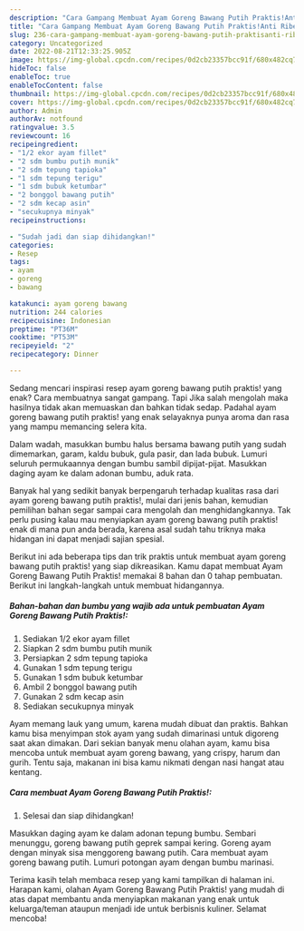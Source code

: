 ```yaml
---
description: "Cara Gampang Membuat Ayam Goreng Bawang Putih Praktis!Anti Ribet, Bikin Ngiler"
title: "Cara Gampang Membuat Ayam Goreng Bawang Putih Praktis!Anti Ribet, Bikin Ngiler"
slug: 236-cara-gampang-membuat-ayam-goreng-bawang-putih-praktisanti-ribet-bikin-ngiler
category: Uncategorized
date: 2022-08-21T12:33:25.905Z
image: https://img-global.cpcdn.com/recipes/0d2cb23357bcc91f/680x482cq70/ayam-goreng-bawang-putih-praktis-foto-resep-utama.jpg
hideToc: false
enableToc: true
enableTocContent: false
thumbnail: https://img-global.cpcdn.com/recipes/0d2cb23357bcc91f/680x482cq70/ayam-goreng-bawang-putih-praktis-foto-resep-utama.jpg
cover: https://img-global.cpcdn.com/recipes/0d2cb23357bcc91f/680x482cq70/ayam-goreng-bawang-putih-praktis-foto-resep-utama.jpg
author: Admin
authorAv: notfound
ratingvalue: 3.5
reviewcount: 16
recipeingredient:
- "1/2 ekor ayam fillet"
- "2 sdm bumbu putih munik"
- "2 sdm tepung tapioka"
- "1 sdm tepung terigu"
- "1 sdm bubuk ketumbar"
- "2 bonggol bawang putih"
- "2 sdm kecap asin"
- "secukupnya minyak"
recipeinstructions:

- "Sudah jadi dan siap dihidangkan!"
categories:
- Resep
tags:
- ayam
- goreng
- bawang

katakunci: ayam goreng bawang 
nutrition: 244 calories
recipecuisine: Indonesian
preptime: "PT36M"
cooktime: "PT53M"
recipeyield: "2"
recipecategory: Dinner

---
```



Sedang mencari inspirasi resep ayam goreng bawang putih praktis! yang enak? Cara membuatnya sangat gampang. Tapi Jika salah mengolah maka hasilnya tidak akan memuaskan dan bahkan tidak sedap. Padahal ayam goreng bawang putih praktis! yang enak selayaknya punya aroma dan rasa yang mampu memancing selera kita.


Dalam wadah, masukkan bumbu halus bersama bawang putih yang sudah dimemarkan, garam, kaldu bubuk, gula pasir, dan lada bubuk. Lumuri seluruh permukaannya dengan bumbu sambil dipijat-pijat. Masukkan daging ayam ke dalam adonan bumbu, aduk rata.

Banyak hal yang sedikit banyak berpengaruh terhadap kualitas rasa dari ayam goreng bawang putih praktis!, mulai dari jenis bahan, kemudian pemilihan bahan segar sampai cara mengolah dan menghidangkannya. Tak perlu pusing kalau mau menyiapkan ayam goreng bawang putih praktis! enak di mana pun anda berada, karena asal sudah tahu triknya maka hidangan ini dapat menjadi sajian spesial.


Berikut ini ada beberapa tips dan trik praktis untuk membuat ayam goreng bawang putih praktis! yang siap dikreasikan. Kamu dapat membuat Ayam Goreng Bawang Putih Praktis! memakai 8 bahan dan 0 tahap pembuatan. Berikut ini langkah-langkah untuk membuat hidangannya.

<!--inarticleads1-->

##### Bahan-bahan dan bumbu yang wajib ada untuk pembuatan Ayam Goreng Bawang Putih Praktis!:

1. Sediakan 1/2 ekor ayam fillet
1. Siapkan 2 sdm bumbu putih munik
1. Persiapkan 2 sdm tepung tapioka
1. Gunakan 1 sdm tepung terigu
1. Gunakan 1 sdm bubuk ketumbar
1. Ambil 2 bonggol bawang putih
1. Gunakan 2 sdm kecap asin
1. Sediakan secukupnya minyak


Ayam memang lauk yang umum, karena mudah dibuat dan praktis. Bahkan kamu bisa menyimpan stok ayam yang sudah dimarinasi untuk digoreng saat akan dimakan. Dari sekian banyak menu olahan ayam, kamu bisa mencoba untuk membuat ayam goreng bawang, yang crispy, harum dan gurih. Tentu saja, makanan ini bisa kamu nikmati dengan nasi hangat atau kentang. 

<!--inarticleads2-->

##### Cara membuat Ayam Goreng Bawang Putih Praktis!:


1. Selesai dan siap dihidangkan!

Masukkan daging ayam ke dalam adonan tepung bumbu. Sembari menunggu, goreng bawang putih geprek sampai kering. Goreng ayam dengan minyak sisa menggoreng bawang putih. Cara membuat ayam goreng bawang putih. Lumuri potongan ayam dengan bumbu marinasi. 

Terima kasih telah membaca resep yang kami tampilkan di halaman ini. Harapan kami, olahan Ayam Goreng Bawang Putih Praktis! yang mudah di atas dapat membantu anda menyiapkan makanan yang enak untuk keluarga/teman ataupun menjadi ide untuk berbisnis kuliner. Selamat mencoba!
